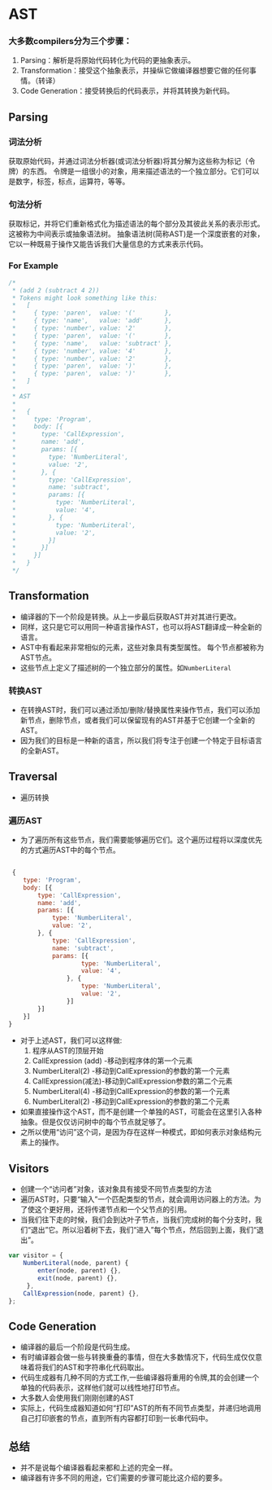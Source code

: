 # AST
### 大多数compilers分为三个步骤：
1. Parsing：解析是将原始代码转化为代码的更抽象表示。
2. Transformation：接受这个抽象表示，并操纵它做编译器想要它做的任何事情。（转译）
3. Code Generation：接受转换后的代码表示，并将其转换为新代码。

## Parsing
### 词法分析
获取原始代码，并通过词法分析器(或词法分析器)将其分解为这些称为标记（令牌）的东西。
令牌是一组很小的对象，用来描述语法的一个独立部分。它们可以是数字，标签，标点，运算符，等等。
   
### 句法分析
获取标记，并将它们重新格式化为描述语法的每个部分及其彼此关系的表示形式。
这被称为中间表示或抽象语法树。
抽象语法树(简称AST)是一个深度嵌套的对象，它以一种既易于操作又能告诉我们大量信息的方式来表示代码。

### For Example

```js
/*
 * (add 2 (subtract 4 2))
 * Tokens might look something like this:
 *   [
 *     { type: 'paren',  value: '('        },
 *     { type: 'name',   value: 'add'      },
 *     { type: 'number', value: '2'        },
 *     { type: 'paren',  value: '('        },
 *     { type: 'name',   value: 'subtract' },
 *     { type: 'number', value: '4'        },
 *     { type: 'number', value: '2'        },
 *     { type: 'paren',  value: ')'        },
 *     { type: 'paren',  value: ')'        },
 *   ]
 * 
 * AST
 *
 *   {
 *     type: 'Program',
 *     body: [{
 *       type: 'CallExpression',
 *       name: 'add',
 *       params: [{
 *         type: 'NumberLiteral',
 *         value: '2',
 *       }, {
 *         type: 'CallExpression',
 *         name: 'subtract',
 *         params: [{
 *           type: 'NumberLiteral',
 *           value: '4',
 *         }, {
 *           type: 'NumberLiteral',
 *           value: '2',
 *         }]
 *       }]
 *     }]
 *   }
 */
```

## Transformation

- 编译器的下一个阶段是转换。从上一步最后获取AST并对其进行更改。
- 同样，这只是它可以用同一种语言操作AST，也可以将AST翻译成一种全新的语言。
- AST中有看起来非常相似的元素，这些对象具有类型属性。 每个节点都被称为AST节点。
- 这些节点上定义了描述树的一个独立部分的属性。如`NumberLiteral`

### 转换AST

- 在转换AST时，我们可以通过添加/删除/替换属性来操作节点，我们可以添加新节点，删除节点，或者我们可以保留现有的AST并基于它创建一个全新的AST。
- 因为我们的目标是一种新的语言，所以我们将专注于创建一个特定于目标语言的全新AST。

## Traversal
- 遍历转换
### 遍历AST
- 为了遍历所有这些节点，我们需要能够遍历它们。这个遍历过程将以深度优先的方式遍历AST中的每个节点。
```js

 {
	type: 'Program',
	body: [{
		type: 'CallExpression',
		name: 'add',
		params: [{
			type: 'NumberLiteral',
			value: '2',
		}, {
			type: 'CallExpression',
			name: 'subtract',
			params: [{
					type: 'NumberLiteral',
					value: '4',
				}, {
					type: 'NumberLiteral',
					value: '2',
				}]
		}]
	}]
}
```
- 对于上述AST，我们可以这样做:
  1. 程序从AST的顶层开始
  2. CallExpression (add) -移动到程序体的第一个元素
  3. NumberLiteral(2) -移动到CallExpression的参数的第一个元素
  4. CallExpression(减法)-移动到CallExpression参数的第二个元素
  5. NumberLiteral(4) -移动到CallExpression的参数的第一个元素
  6. NumberLiteral(2) -移动到CallExpression的参数的第二个元素
- 如果直接操作这个AST，而不是创建一个单独的AST，可能会在这里引入各种抽象。但是仅仅访问树中的每个节点就足够了。
- 之所以使用“访问”这个词，是因为存在这样一种模式，即如何表示对象结构元素上的操作。

## Visitors
- 创建一个“访问者”对象，该对象具有接受不同节点类型的方法
- 遍历AST时，只要“输入”一个匹配类型的节点，就会调用访问器上的方法。为了使这个更好用，还将传递节点和一个父节点的引用。
-  当我们往下走的时候，我们会到达叶子节点，当我们完成树的每个分支时，我们“退出”它。所以沿着树下去，我们“进入”每个节点，然后回到上面，我们“退出”。
```js
var visitor = {
 	NumberLiteral(node, parent) {
		enter(node, parent) {},
        exit(node, parent) {},
	 },
	CallExpression(node, parent) {},
};
```

## Code Generation
- 编译器的最后一个阶段是代码生成。
- 有时编译器会做一些与转换重叠的事情，但在大多数情况下，代码生成仅仅意味着将我们的AST和字符串化代码取出。
- 代码生成器有几种不同的方式工作,一些编译器将重用的令牌,其的会创建一个单独的代码表示，这样他们就可以线性地打印节点。
- 大多数人会使用我们刚刚创建的AST
- 实际上，代码生成器知道如何“打印”AST的所有不同节点类型，并递归地调用自己打印嵌套的节点，直到所有内容都打印到一长串代码中。

## 总结
- 并不是说每个编译器看起来都和上述的完全一样。
- 编译器有许多不同的用途，它们需要的步骤可能比这介绍的要多。
